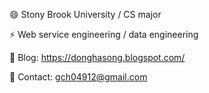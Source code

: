😄 Stony Brook University / CS major
  
⚡ Web service engineering / data engineering

💼 Blog: https://donghasong.blogspot.com/ 
  
💬 Contact: gch04912@gmail.com


<!--
**Modem924/Modem924** is a ✨ _special_ ✨ repository because its `README.md` (this file) appears on your GitHub profile.

Here are some ideas to get you started:

- 🔭 I’m currently working on ...
- 🌱 I’m currently learning ...
- 👯 I’m looking to collaborate on ...
- 🤔 I’m looking for help with ...
- 💬 Ask me about ...
- 📫 How to reach me: ...
- 😄 Pronouns: ...
- ⚡ Fun fact: ...
-->
